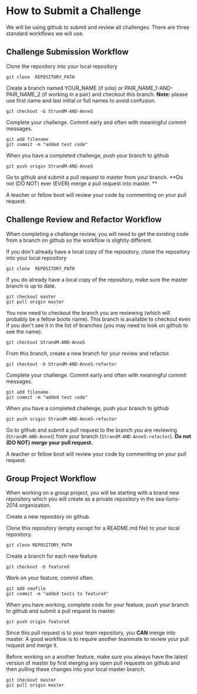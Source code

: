 # How to Submit a Challenge

We will be using github to submit and review all challenges.  There are three standard workflows we will use.

## Challenge Submission Workflow

Clone the repository into your local repository 

```shell
git clone  REPOSITORY_PATH
```

Create a branch named YOUR_NAME (if solo) or PAIR_NAME_1-AND-PAIR_NAME_2 (if working in a pair) and checkout this branch.  **Note:** please use first name and last initial or full names to avoid confusion.

```shell
git checkout -b StrandM-AND-AnneS
```
Complete your challenge.  Commit early and often with meaningful commit messages. 

```shell
git add filename
git commit -m "added test code"
```

When you have a completed challenge, push your branch to github

```shell
git push origin StrandM-AND-AnneS
```

Go to github and submit a pull request to master from your branch. **Do not (DO NOT) ever (EVER) merge a pull request into master. **

A teacher or fellow boot will review your code by commenting on your pull request.  

## Challenge Review and Refactor Workflow

When completing a challenge review, you will need to get the existing code from a branch on github so the workflow is slightly different. 


If you don't already have a local copy of the repository, clone the repository into your local repository 

```shell
git clone  REPOSITORY_PATH
```

If you do already have a local copy of the repository, make sure the master branch is up to date.

```shell
git checkout master
git pull origin master
```

You now need to checkout the branch you are reviewing (which will probably be a fellow boots name). This branch is available to checkout even if you don't see it in the list of branches (you may need to look on github to see the name).

```shell
git checkout StrandM-AND-AnneS
```

From this branch, create a new branch for your review and refactor.

```shell
git checkout -b StrandM-AND-AnneS-refactor
```
Complete your challenge.  Commit early and often with meaningful commit messages. 

```shell
git add filename
git commit -m "added test code"
```

When you have a completed challenge, push your branch to github

```shell
git push origin StrandM-AND-AnneS-refactor
```

Go to github and submit a pull request to the branch you are reviewing (`StrandM-AND-AnneS`) from your branch (`StrandM-AND-AnneS-refactor`). 
**Do not (DO NOT) merge your pull request.**

A teacher or fellow boot will review your code by commenting on your pull request.  

## Group Project Workflow

When working on a group project, you will be starting with a brand new repository which you will create as a private repository in the sea-lions-2014 organization.

Create a new repository on github.  

Clone this repository (empty except for a README.md file) to your local repository. 

```shell
git clone REPOSITORY_PATH
```

Create a branch for each new feature

```shell
git checkout -b featureX
```

Work on your feature, commit often.

```shell
git add newfile
git commit -m "added tests to featureX"
```

When you have working, complete code for your feature, push your branch to github and submit a pull request to master.

```shell
git push origin featureX
```

Since this pull request is to your team repository, you **CAN** merge into master.  A good workflow is to require another teammate to review your pull request and merge it.

Before working on a another feature, make sure you always have the latest version of master by first merging any open pull requests on github and then pulling these changes into your local master branch.

```shell
git checkout master  
git pull origin master
```


